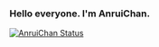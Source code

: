### Hello everyone. I'm AnruiChan.
[![AnruiChan Status](https://github-readme-stats.vercel.app/api?username=AnruiChan)](https://github.com/anruichan)
